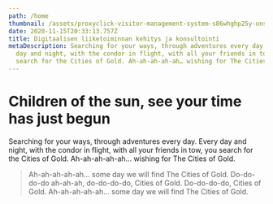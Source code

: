 ```yaml
---
path: /home
thumbnail: /assets/proxyclick-visitor-management-system-s86whghp25y-unsplash.jpg
date: 2020-11-15T20:33:13.757Z
title: Digitaalisen liiketoiminnan kehitys ja konsultointi
metaDescription: Searching for your ways, through adventures every day. Every
  day and night, with the condor in flight, with all your friends in tow, you
  search for the Cities of Gold. Ah-ah-ah-ah-ah… wishing for The Cities of Gold.
---
```


<HeroBlock bgColor="dark">

# Children of the sun, see your time has just begun

Searching for your ways, through adventures every day. Every day and night, with the condor in flight, with all your friends in tow, you search for the Cities of Gold. Ah-ah-ah-ah-ah… wishing for The Cities of Gold. 

> Ah-ah-ah-ah-ah… some day we will find The Cities of Gold. Do-do-do-do ah-ah-ah, do-do-do-do, Cities of Gold. Do-do-do-do, Cities of Gold. Ah-ah-ah-ah-ah… some day we will find The Cities of Gold.

</HeroBlock>

<LatestPosts maxNumberOfPosts="4" title="Viimeisimmät artikkelit"/>